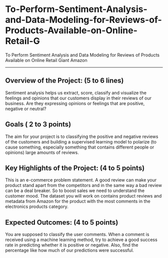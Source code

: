 # To-Perform-Sentiment-Analysis-and-Data-Modeling-for-Reviews-of-Products-Available-on-Online-Retail-G
To Perform Sentiment Analysis and Data Modeling for Reviews of Products Available on Online Retail Giant Amazon

----

## Overview of the Project: (5 to 6 lines)

Sentiment analysis helps us extract, score, classify and visualize the feelings and opinions that our customers display in their reviews of our business. Are they expressing opinions or feelings that are positive, negative or neutral?

## Goals ( 2 to 3 points)

The aim for your project is to classifying the positive and negative reviews of the customers and building a supervised learning model to polarize (to cause something, especially something that contains different people or opinions) large amounts of reviews.

## Key Highlights of the Project: (4 to 5 points)

This is an e-commerce problem statement. A good review can make your product stand apart from the competitors and in the same way a bad review can be a deal breaker. So to boost sales we need to understand the customer mood. The dataset you will work on contains product reviews and metadata from Amazon for the product with the most comments in the electronics products category.

## Expected Outcomes: (4 to 5 points)

You are supposed to classify the user comments. When a comment is received using a machine learning method, try to achieve a good success rate in predicting whether it is positive or negative. Also, find the percentage like how much of our predictions were successful.
